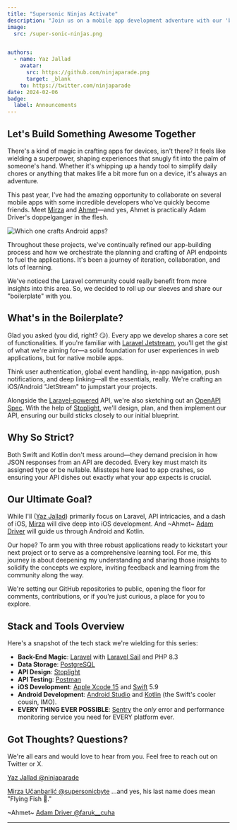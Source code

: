 ```yaml
---
title: "Supersonic Ninjas Activate"
description: "Join us on a mobile app development adventure with our 'boilerplate,' designed to streamline your projects with essential features inspired by Laravel Jetstream, but for iOS/Android. Dive into our journey of crafting, learning, and sharing in the Laravel community alongside developers Mirza and Ahmet. 🚀📱"
image:
  src: /super-sonic-ninjas.png


authors:
  - name: Yaz Jallad
    avatar:
      src: https://github.com/ninjaparade.png
      target: _blank
    to: https://twitter.com/ninjaparade
date: 2024-02-06
badge:
  label: Announcements
---
```


## Let's Build Something Awesome Together

There's a kind of magic in crafting apps for devices, isn't there? It feels like wielding a superpower, shaping experiences that snugly fit into the palm of someone's hand. Whether it's whipping up a handy tool to simplify daily chores or anything that makes life a bit more fun on a device, it's always an adventure.

This past year, I've had the amazing opportunity to collaborate on several mobile apps with some incredible developers who've quickly become friends. Meet [Mirza](https://twitter.com/supersonicbyte) and [Ahmet](https://twitter.com/faruk__cuha)—and yes, Ahmet is practically Adam Driver's doppelganger in the flesh. 

![Which one crafts Android apps?](which-is-which.png "Spot the difference")

Throughout these projects, we've continually refined our app-building process and how we orchestrate the planning and crafting of API endpoints to fuel the applications. It's been a journey of iteration, collaboration, and lots of learning.

We've noticed the Laravel community could really benefit from more insights into this area. So, we decided to roll up our sleeves and share our "boilerplate" with you.

## What's in the Boilerplate?

Glad you asked (you did, right? 😏). Every app we develop shares a core set of functionalities. If you're familiar with [Laravel Jetstream](https://jetstream.laravel.com/introduction.html), you'll get the gist of what we're aiming for—a solid foundation for user experiences in web applications, but for native mobile apps.

Think user authentication, global event handling, in-app navigation, push notifications, and deep linking—all the essentials, really. We're crafting an iOS/Android "JetStream" to jumpstart your projects.

Alongside the [Laravel-powered](https://laravel.com) API, we're also sketching out an [OpenAPI Spec](https://en.wikipedia.org/wiki/OpenAPI_Specification). With the help of [Stoplight](https://stoplight.io/), we'll design, plan, and then implement our API, ensuring our build sticks closely to our initial blueprint.

## Why So Strict?

Both Swift and Kotlin don't mess around—they demand precision in how JSON responses from an API are decoded. Every key must match its assigned type or be nullable. Missteps here lead to app crashes, so ensuring your API dishes out exactly what your app expects is crucial. 

## Our Ultimate Goal?

While I'll ([Yaz Jallad](https://twitter.com/ninjaparade)) primarily focus on Laravel, API intricacies, and a dash of iOS, [Mirza](https://twitter.com/supersonicbyte) will dive deep into iOS development. And ~Ahmet~ [Adam Driver](https://twitter.com/faruk__cuha) will guide us through Android and Kotlin.

Our hope? To arm you with three robust applications ready to kickstart your next project or to serve as a comprehensive learning tool. For me, this journey is about deepening my understanding and sharing those insights to solidify the concepts we explore, inviting feedback and learning from the community along the way.

We're setting our GitHub repositories to public, opening the floor for comments, contributions, or if you're just curious, a place for you to explore.

## Stack and Tools Overview

Here's a snapshot of the tech stack we're wielding for this series:
- **Back-End Magic**: [Laravel](https://laravel.com) with [Laravel Sail](https://laravel.com/docs/10.x/sail) and PHP 8.3
- **Data Storage**: [PostgreSQL](https://www.postgresql.org)
- **API Design**: [Stoplight](https://stoplight.io/)
- **API Testing**: [Postman](https://www.postman.com/)
- **iOS Development**: [Apple Xcode 15](https://developer.apple.com/xcode/) and [Swift](https://developer.apple.com/swift/) 5.9
- **Android Development**: [Android Studio](https://developer.android.com/studio) and [Kotlin](https://kotlinlang.org/) (the Swift's cooler cousin, IMO).
- **EVERY THING EVER POSSIBLE**: [Sentry](https://sentry.io) the _only_ error and performance monitoring service you need for EVERY platform ever. 

## Got Thoughts? Questions?

We're all ears and would love to hear from you. Feel free to reach out on Twitter or X.

[Yaz Jallad @ninjaparade](https://twitter.com/ninjaparade)

[Mirza Učanbarlić @supersonicbyte](https://twitter.com/supersonicbyte) ...and yes, his last name does mean "Flying Fish 🐠."

~Ahmet~ [Adam Driver @faruk__cuha](https://twitter.com/faruk__cuha) 

---

